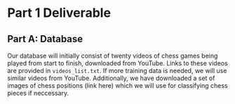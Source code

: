 # Part 1 Deliverable
## Part A: Database
Our database will initially consist of twenty videos of chess games being played from start to finish, downloaded from YouTube. Links to these videos are provided in `videos_list.txt`. If more training data is needed, we will use similar videos from YouTube. Additionally, we have downloaded a set of images of chess positions (link here) which we will use for classifying chess pieces if neccessary.
